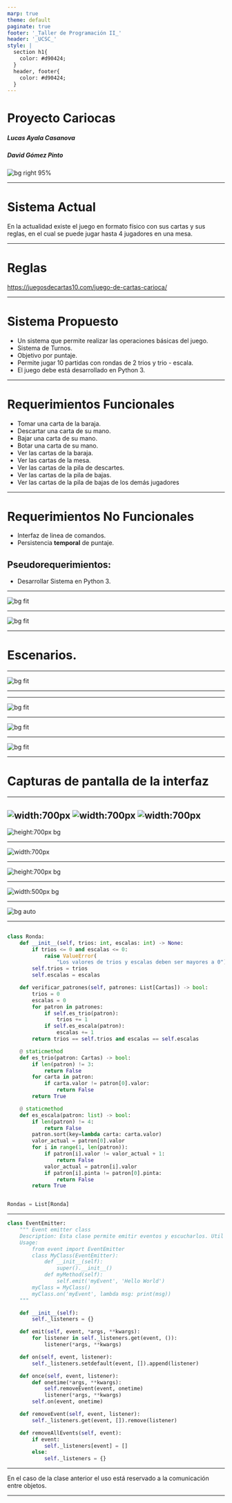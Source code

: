 ```yaml
---
marp: true
theme: default
paginate: true
footer: '_Taller de Programación II_'
header: '_UCSC_'
style: |
  section h1{
    color: #d90424;
  }
  header, footer{
    color: #d90424;
  }
---
```

# Proyecto Cariocas
##### Lucas Ayala Casanova
##### David Gómez Pinto

![bg right 95%](https://www.ucsc.cl/wp-content/uploads/2022/09/logo-ucsc-rojo-2022.png)

---

# Sistema Actual

En la actualidad existe el juego en formato físico con sus cartas y sus reglas, en el cual se puede jugar hasta 4 jugadores en una mesa.

---

# Reglas

https://juegosdecartas10.com/juego-de-cartas-carioca/

---

# Sistema Propuesto

* Un sistema que permite realizar las operaciones básicas del juego.
* Sistema de Turnos.
* Objetivo por puntaje.
* Permite jugar 10 partidas con rondas de 2 trios y trio - escala.
* El juego debe está desarrollado en Python 3.

---

# Requerimientos Funcionales

- Tomar una carta de la baraja.
- Descartar una carta de su mano.
- Bajar una carta de su mano.
- Botar una carta de su mano.
- Ver las cartas de la baraja.
- Ver las cartas de la mesa.
- Ver las cartas de la pila de descartes.
- Ver las cartas de la pila de bajas.
- Ver las cartas de la pila de bajas de los demás jugadores

---

# Requerimientos No Funcionales

- Interfaz de linea de comandos.
- Persistencia **temporal** de puntaje. 

## Pseudorequerimientos:
- Desarrollar Sistema en Python 3. 

---


![bg fit](./images/casosdeuso.png)

---

![bg fit](./images/diagramaclases.png)

---

# Escenarios.
---

![bg fit](./images/escenario1.png)

---
---

![bg fit](./images/escenario2.png)

---

![bg fit](./images/escenario3.png)

---

![bg fit](./images/escenario4.png)

---
# Capturas de pantalla de la interfaz

---

![width:700px](./images/menu1.jpg)
![width:700px](./images/menu2.jpg)
![width:700px](./images/menu3.jpg)
---

![height:700px bg ](./images/menu4.jpg)

---

![width:700px](./images/menu5.jpg)

---

![height:700px bg](./images/menu6.jpg)

---

![width:500px bg](./images/menu7.jpg)

---

![bg auto](./images/menu8.jpg)

---

```python

class Ronda:
    def __init__(self, trios: int, escalas: int) -> None:
        if trios <= 0 and escalas <= 0:
            raise ValueError(
                "Los valores de trios y escalas deben ser mayores a 0")
        self.trios = trios
        self.escalas = escalas

    def verificar_patrones(self, patrones: List[Cartas]) -> bool:
        trios = 0
        escalas = 0
        for patron in patrones:
            if self.es_trio(patron):
                trios += 1
            if self.es_escala(patron):
                escalas += 1
        return trios == self.trios and escalas == self.escalas

    @ staticmethod
    def es_trio(patron: Cartas) -> bool:
        if len(patron) != 3:
            return False
        for carta in patron:
            if carta.valor != patron[0].valor:
                return False
        return True

    @ staticmethod
    def es_escala(patron: list) -> bool:
        if len(patron) != 4:
            return False
        patron.sort(key=lambda carta: carta.valor)
        valor_actual = patron[0].valor
        for i in range(1, len(patron)):
            if patron[i].valor != valor_actual + 1:
                return False
            valor_actual = patron[i].valor
            if patron[i].pinta != patron[0].pinta:
                return False
        return True


Rondas = List[Ronda]

```

---

```python
class EventEmitter:
    """ Event emitter class
    Description: Esta clase permite emitir eventos y escucharlos. Util para la comunicacion entre modulos.
    Usage:
        from event import EventEmitter
        class MyClass(EventEmitter):
            def __init__(self):
                super().__init__()
            def myMethod(self):
                self.emit('myEvent', 'Hello World')
        myClass = MyClass()
        myClass.on('myEvent', lambda msg: print(msg))
    """

    def __init__(self):
        self._listeners = {}

    def emit(self, event, *args, **kwargs):
        for listener in self._listeners.get(event, ()):
            listener(*args, **kwargs)

    def on(self, event, listener):
        self._listeners.setdefault(event, []).append(listener)

    def once(self, event, listener):
        def onetime(*args, **kwargs):
            self.removeEvent(event, onetime)
            listener(*args, **kwargs)
        self.on(event, onetime)

    def removeEvent(self, event, listener):
        self._listeners.get(event, []).remove(listener)

    def removeAllEvents(self, event):
        if event:
            self._listeners[event] = []
        else:
            self._listeners = {}
```

---

En el caso de la clase anterior el uso está reservado a la comunicación entre objetos.

---
